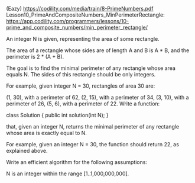 ﻿(Eazy)
https://codility.com/media/train/8-PrimeNumbers.pdf
Lesson10_PrimeAndCompositeNumbers_MinPerimeterRectangle:
https://app.codility.com/programmers/lessons/10-prime_and_composite_numbers/min_perimeter_rectangle/

An integer N is given, representing the area of some rectangle.

The area of a rectangle whose sides are of length A and B is A * B, and the perimeter is
2 * (A + B).

The goal is to find the minimal perimeter of any rectangle whose area equals N. The sides
of this rectangle should be only integers.

For example, given integer N = 30, rectangles of area 30 are:

(1, 30), with a perimeter of 62,
(2, 15), with a perimeter of 34,
(3, 10), with a perimeter of 26,
(5, 6), with a perimeter of 22.
Write a function:

class Solution { public int solution(int N); }

that, given an integer N, returns the minimal perimeter of any rectangle whose area is
exactly equal to N.

For example, given an integer N = 30, the function should return 22, as explained above.

Write an efficient algorithm for the following assumptions:

N is an integer within the range [1..1,000,000,000].
